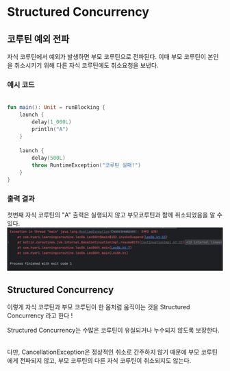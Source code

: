 # Structured Concurrency

## 코루틴 예외 전파
자식 코루틴에서 예외가 발생하면 부모 코루틴으로 전파된다.
이때 부모 코루틴이 본인을 취소시키기 위해 다른 자식 코루틴에도 취소요청을 보낸다.

### 예시 코드
```kotlin

fun main(): Unit = runBlocking {
    launch {
        delay(1_000L)
        println("A")
    }

    launch {
        delay(500L)
        throw RuntimeException("코루틴 실패!")
    }
}
```


### 출력 결과
첫번째 자식 코루틴의 "A" 출력은 실행되지 않고 부모코루틴과 함께 취소되었음을 알 수 있다.
![출력결과](./exception_console.png)

## Structured Concurrency
이렇게 자식 코루틴과 부모 코루틴이 한 몸처럼 움직이는 것을 Structured Concurrency 라고 한다 !

Structured Concurrency는 수많은 코루틴이 유실되거나 누수되지 않도록 보장한다.

<br />
다만, CancellationException은 정상적인 취소로 간주하지 않기 때문에
부모 코루틴에게 전파되지 않고, 부모 코루틴의 다른 자식 코루틴이 취소되지도 않는다.

